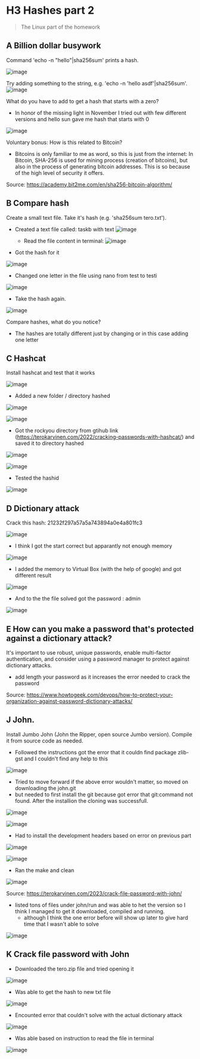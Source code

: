 # H3 Hashes part 2
> The Linux part of the homework

## A Billion dollar busywork
Command 'echo -n "hello"|sha256sum' prints a hash.  

![image](https://github.com/user-attachments/assets/261f2eb1-8f5d-4973-a94a-e485265abb16)

Try adding something to the string, e.g. 'echo -n 'hello asdf'|sha256sum'. 
![image](https://github.com/user-attachments/assets/bf6698ed-a9b1-4a8a-b430-60340fe25e26)

What do you have to add to get a hash that starts with a zero? 
* In honor of the missing light in November I tried out with few different versions and hello sun gave me hash that starts with 0
  
![image](https://github.com/user-attachments/assets/d1e2a69e-f673-4698-a497-ca8771d1dc53)

Voluntary bonus: How is this related to Bitcoin? 
* Bitcoins is only familiar to me as word, so this is just from the internet: In Bitcoin, SHA-256 is used for mining process (creation of bitcoins), but also in the process of generating bitcoin addresses. This is so because of the high level of security it offers.

Source: https://academy.bit2me.com/en/sha256-bitcoin-algorithm/

## B Compare hash 

Create a small text file. Take it's hash (e.g. 'sha256sum tero.txt'). 
* Created a text file called: taskb with text ![image](https://github.com/user-attachments/assets/f189712d-64bc-4f21-8532-7fb0624669b1)
  
  * Read the file content in terminal: ![image](https://github.com/user-attachments/assets/7fd30b9e-f30d-46f7-a77f-977739a2d9e2)
* Got the hash for it
  
![image](https://github.com/user-attachments/assets/07e80c55-d0f9-417a-a2f9-c568662fea51)
 
* Changed one letter in the file using nano from test to testi
  
![image](https://github.com/user-attachments/assets/051387ca-197b-4dbb-8c22-86bf9b5cda02)
 
* Take the hash again.
  
![image](https://github.com/user-attachments/assets/d2bbef6d-09dd-4343-814a-3570d6d5fb65)

Compare hashes, what do you notice?
* The hashes are totally different just by changing or in this case adding one letter

## C Hashcat 

Install hashcat and test that it works

![image](https://github.com/user-attachments/assets/112804bf-c363-4b97-82c7-e83e81589fb2)

* Added a new folder / directory hashed

![image](https://github.com/user-attachments/assets/75bd8bb2-4a9f-4dba-9840-b6d619dd994f)

![image](https://github.com/user-attachments/assets/c9bff60d-24ed-4bb2-a6c5-0d74da27f350)

* Got the rockyou directory from gtihub link (https://terokarvinen.com/2022/cracking-passwords-with-hashcat/) and saved it to directory hashed

![image](https://github.com/user-attachments/assets/f3272f3a-a3ab-426a-b3c7-4c546797ed7f)

![image](https://github.com/user-attachments/assets/52e9bb11-84cc-44bf-bf43-5e0bef73ecc9)

* Tested the hashid

![image](https://github.com/user-attachments/assets/5a4d912c-26c1-4dd7-84e2-0dde0ab51d17)

## D Dictionary attack 

Crack this hash: 21232f297a57a5a743894a0e4a801fc3

![image](https://github.com/user-attachments/assets/58583bb5-2ea6-4fc8-a0f2-57d3f287654c)

* I think I got the start correct but apparantly not enough memory
  
![image](https://github.com/user-attachments/assets/63db614d-d17f-4ff7-bd6f-461c64e56ce9)

* I added the memory to Virtual Box (with the help of google) and got different result
  
![image](https://github.com/user-attachments/assets/2f4d1217-2975-4a84-af51-6435ef5d0cd9)

* And to the the file solved got the password : admin

![image](https://github.com/user-attachments/assets/cd508f7c-fcac-4f16-a090-1a8e6aa083ec)

## E How can you make a password that's protected against a dictionary attack?

It's important to use robust, unique passwords, enable multi-factor authentication, and consider using a password manager to protect against dictionary attacks.
* add length your password as it increases the error needed to crack the password
  
Source: https://www.howtogeek.com/devops/how-to-protect-your-organization-against-password-dictionary-attacks/

## J John. 

Install Jumbo John (John the Ripper, open source Jumbo version). Compile it from source code as needed. 

* Followed the instructions got the error that it couldn find package zlib-gst and I couldn't find any help to this

![image](https://github.com/user-attachments/assets/f075895a-8152-490b-98e7-c3e2599b640d)

* Tried to move forward if the above error wouldn't matter, so moved on downloading the john.git
* but needed to first install the git because got error that git:command not found. After the installion the cloning was successfull.

![image](https://github.com/user-attachments/assets/b073af7a-e0bc-42d1-a844-b2f9393f0ee7)

![image](https://github.com/user-attachments/assets/25b91e68-e568-4e5d-95cd-b45a568e111d)

* Had to install the development headers based on error on previous part

![image](https://github.com/user-attachments/assets/0ff8075c-c9dc-4021-b986-dac5b0c4868a)

![image](https://github.com/user-attachments/assets/c9a8f477-9030-4b5a-9bc6-4ea25316d316)

* Ran the make and clean

![image](https://github.com/user-attachments/assets/67b603c0-4d09-4333-8208-7cdd450a49f2)

  
Source: https://terokarvinen.com/2023/crack-file-password-with-john/

* listed tons of files under john/run and was able to het the version so I think I managed to get it downloaded, compiled and running.
  * although I think the one error before will show up later to give hard time that I wasn't able to solve

![image](https://github.com/user-attachments/assets/37587ad1-95e7-42be-9093-f11538032ad8)


## K Crack file password with John

* Downloaded the tero.zip file and tried opening it

![image](https://github.com/user-attachments/assets/5de2ed06-3f90-4512-a570-ef158b54a1d3)

* Was able to get the hash to new txt file

![image](https://github.com/user-attachments/assets/d049098b-68b5-4c0a-99ff-6ac5e2c637f4)

* Encounted error that couldn't solve with the actual dictionary attack

![image](https://github.com/user-attachments/assets/3d626077-0469-48ac-8e06-a8bb118aa368)

* Was able based on instruction to read the file in terminal

![image](https://github.com/user-attachments/assets/c906a021-b611-46a5-b193-ce007de7362c)


